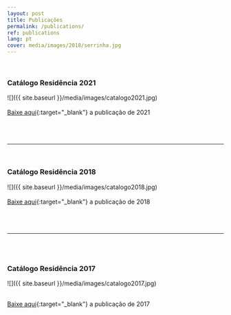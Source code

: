 ```yaml
---
layout: post
title: Publicações
permalink: /publications/
ref: publications
lang: pt
cover: media/images/2018/serrinha.jpg
---
```

<br>

### Catálogo Residência 2021
![]({{ site.baseurl }}/media/images/catalogo2021.jpg)
<br><br>
[Baixe aqui](../media/docs/Resiliencia_Residencia_2021.pdf){:target="_blank"} a publicação de 2021
<br><br><br><br>

---

<br>

### Catálogo Residência 2018
![]({{ site.baseurl }}/media/images/catalogo2018.jpg)
<br><br>
[Baixe aqui](../media/docs/Resiliencia_Residencia_2018.pdf){:target="_blank"} a publicação de 2018
<br><br><br><br>
  
---

<br><br>

### Catálogo Residência 2017
![]({{ site.baseurl }}/media/images/catalogo2017.jpg)
<br><br>

[Baixe aqui](https://silo.org.br/media/docs/resiliencia-residencia-BAIXA.pdf){:target="_blank"} a publicação de 2017 


<br><br><br><br>
